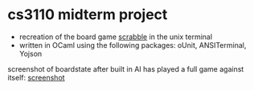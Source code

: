# cs3110 midterm project
- recreation of the board game [scrabble](https://en.wikipedia.org/wiki/Scrabble) in the unix terminal
- written in OCaml using the following packages: oUnit, ANSITerminal, Yojson

screenshot of boardstate after built in AI has played a full game against itself:
[screenshot]()
